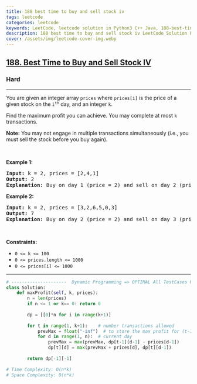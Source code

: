 ```yaml
---
title: 188 best time to buy and sell stock iv
tags: leetcode
categories: leetcode
keywords: LeetCode, leetcode solution in Python3 C++ Java, 188-best-time-to-buy-and-sell-stock-iv solution
description: 188 best time to buy and sell stock iv LeetCode Solution Explained
cover: /assets/img/leetcode-cover-img.webp
---
```



<h2><a href="https://leetcode.com/problems/best-time-to-buy-and-sell-stock-iv/">188. Best Time to Buy and Sell Stock IV</a></h2><h3>Hard</h3><hr><div><p>You are given an integer array <code>prices</code> where <code>prices[i]</code> is the price of a given stock on the <code>i<sup>th</sup></code> day, and an integer <code>k</code>.</p>

<p>Find the maximum profit you can achieve. You may complete at most <code>k</code> transactions.</p>

<p><strong>Note:</strong> You may not engage in multiple transactions simultaneously (i.e., you must sell the stock before you buy again).</p>

<p>&nbsp;</p>
<p><strong>Example 1:</strong></p>

<pre><strong>Input:</strong> k = 2, prices = [2,4,1]
<strong>Output:</strong> 2
<strong>Explanation:</strong> Buy on day 1 (price = 2) and sell on day 2 (price = 4), profit = 4-2 = 2.
</pre>

<p><strong>Example 2:</strong></p>

<pre><strong>Input:</strong> k = 2, prices = [3,2,6,5,0,3]
<strong>Output:</strong> 7
<strong>Explanation:</strong> Buy on day 2 (price = 2) and sell on day 3 (price = 6), profit = 6-2 = 4. Then buy on day 5 (price = 0) and sell on day 6 (price = 3), profit = 3-0 = 3.
</pre>

<p>&nbsp;</p>
<p><strong>Constraints:</strong></p>

<ul>
	<li><code>0 &lt;= k &lt;= 100</code></li>
	<li><code>0 &lt;= prices.length &lt;= 1000</code></li>
	<li><code>0 &lt;= prices[i] &lt;= 1000</code></li>
</ul>
</div>

---




```python
# ---------------------  Dynamic Programming => OPTIMAL All TestCases Passed ----------
class Solution:
    def maxProfit(self, k, prices):
        n = len(prices)
        if n <= 1 or k== 0: return 0
        
        dp = [[0]*n for i in range(k+1)]
        
        for t in range(1, k+1):    # number transactions allowed
            prevMax = float("-inf")  # to store the max profit for (t-1) transactions on previous days 
            for d in range(1, n):  # current day
                prevMax = max(prevMax, dp[t-1][d-1] - prices[d-1])
                dp[t][d] = max(prevMax + prices[d], dp[t][d-1])
                
        return dp[-1][-1]
        
# Time Complexity: O(n*k)
# Space Complexity: O(n*k)
```
